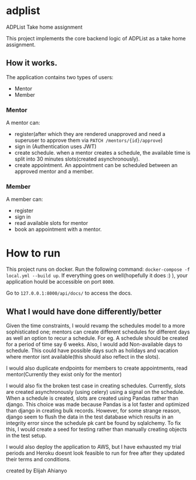 # adplist

ADPList Take home assignment

This project implements the core backend logic of ADPList as a take home assignment.

## How it works.
The application contains two types of users:
- Mentor
- Member

### Mentor
A mentor can:
- register(after which they are rendered unapproved and need a superuser to approve them via `PATCH /mentors/{id}/approve`)
- sign in (Authentication uses JWT)
- create schedule. when a mentor creates a schedule, the available time is split into 30 minutes slots(created asynchronously).
- create appointment. An appointment can be scheduled between an approved mentor and a member.

### Member
A member can:
- register
- sign in
- read available slots for mentor
- book an appointment with a mentor.


# How to run

This project runs on docker. Run the following command:
`docker-compose -f local.yml --build up`. If everything goes on well(hopefully it does :) ), your application 
hould be accessible on port `8000`.

Go to `127.0.0.1:8000/api/docs/` to access the docs.

## What I would have done differently/better
Given the time constraints, I would revamp the schedules model to a more sophisticated one;
mentors can create different schedules for different days as well an option to recur a schedule. For eg. A schedule should 
be created for a period of time say 6 weeks. Also, I would add  Non-available days to schedule. This could have possible 
days such as holidays and vacation where mentor isnt available(this should also reflect in the slots).

I would also duplicate endpoints for members to create appointments, read mentor(Currently they exist only for the mentor)

I would also fix the broken test case in creating schedules. Currently, slots are created asynchronously (using celery) using a 
signal on the schedule. When a schedule is created, slots are created using Pandas rather than django. This choice was made because
Pandas is a lot faster and optimized than django in creating bulk records. However, for some strange reason, django seem to flush the data
in the test database which results in an integrity error since the schedule pk cant be found by sqlalchemy. To fix this, I would 
create a seed for testing rather than manually creating objects in the test setup.

I would also deploy the application to AWS, but I have exhausted my trial periods and Heroku doesnt look feasible to run for free after they updated their 
terms and conditions.



created by Elijah Ahianyo
